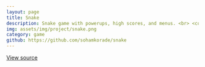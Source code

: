 ```yaml
---
layout: page
title: Snake
description: Snake game with powerups, high scores, and menus. <br> <code>C++</code> <code>ncurses</code>
img: assets/img/project/snake.png
category: game
github: https://github.com/sohamkorade/snake
---
```


<a href="https://github.com/sohamkorade/snake">View source</a>